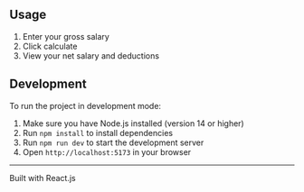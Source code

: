 ## Usage

1. Enter your gross salary
2. Click calculate
3. View your net salary and deductions

## Development

To run the project in development mode:

1. Make sure you have Node.js installed (version 14 or higher)
2. Run `npm install` to install dependencies
3. Run `npm run dev` to start the development server
4. Open `http://localhost:5173` in your browser


---
Built with React.js